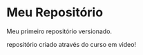 # Meu Repositório
 Meu primeiro repositório versionado. 

 repositório criado através do curso em video!

